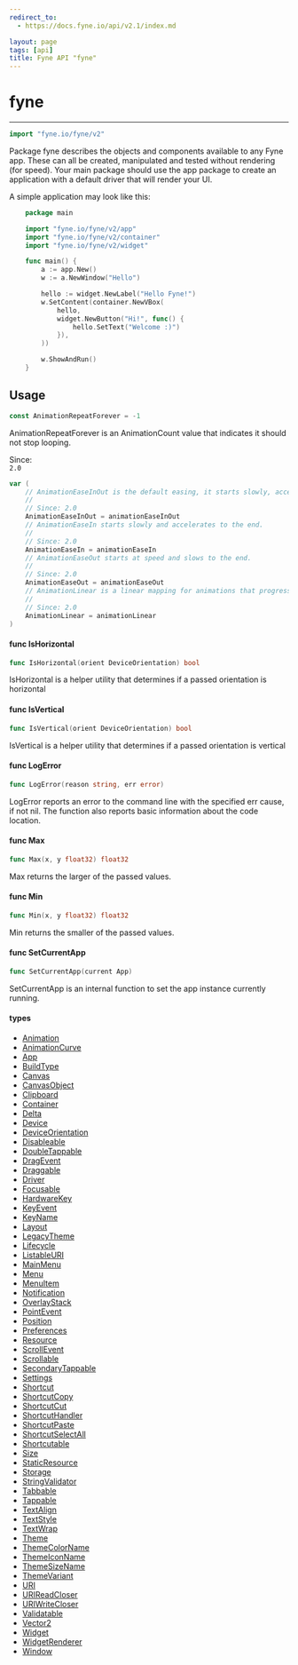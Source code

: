 ```yaml
---
redirect_to:
  - https://docs.fyne.io/api/v2.1/index.md

layout: page
tags: [api]
title: Fyne API "fyne"
---
```



# fyne
---
```go
import "fyne.io/fyne/v2"
```

Package fyne describes the objects and components available to any Fyne app. These can all be created, manipulated and tested without rendering (for speed). Your main package should use the app package to create an application with a default driver that will render your UI.

A simple application may look like this:

```go
    package main

    import "fyne.io/fyne/v2/app"
    import "fyne.io/fyne/v2/container"
    import "fyne.io/fyne/v2/widget"

    func main() {
    	a := app.New()
    	w := a.NewWindow("Hello")

    	hello := widget.NewLabel("Hello Fyne!")
    	w.SetContent(container.NewVBox(
    		hello,
    		widget.NewButton("Hi!", func() {
    			hello.SetText("Welcome :)")
    		}),
    	))

    	w.ShowAndRun()
    }
```

## Usage

```go
const AnimationRepeatForever = -1
```
AnimationRepeatForever is an AnimationCount value that indicates it should not stop looping.


<div class="since">Since: <code>
2.0</code></div>

```go
var (
	// AnimationEaseInOut is the default easing, it starts slowly, accelerates to the middle and slows to the end.
	//
	// Since: 2.0
	AnimationEaseInOut = animationEaseInOut
	// AnimationEaseIn starts slowly and accelerates to the end.
	//
	// Since: 2.0
	AnimationEaseIn = animationEaseIn
	// AnimationEaseOut starts at speed and slows to the end.
	//
	// Since: 2.0
	AnimationEaseOut = animationEaseOut
	// AnimationLinear is a linear mapping for animations that progress uniformly through their duration.
	//
	// Since: 2.0
	AnimationLinear = animationLinear
)
```

#### func  IsHorizontal

```go
func IsHorizontal(orient DeviceOrientation) bool
```
IsHorizontal is a helper utility that determines if a passed orientation is horizontal

#### func  IsVertical

```go
func IsVertical(orient DeviceOrientation) bool
```
IsVertical is a helper utility that determines if a passed orientation is vertical

#### func  LogError

```go
func LogError(reason string, err error)
```
LogError reports an error to the command line with the specified err cause, if not nil. The function also reports basic information about the code location.

#### func  Max

```go
func Max(x, y float32) float32
```
Max returns the larger of the passed values.

#### func  Min

```go
func Min(x, y float32) float32
```
Min returns the smaller of the passed values.

#### func  SetCurrentApp

```go
func SetCurrentApp(current App)
```
SetCurrentApp is an internal function to set the app instance currently running.

#### types

 * [Animation](animation.html)
 * [AnimationCurve](animationcurve.html)
 * [App](app.html)
 * [BuildType](buildtype.html)
 * [Canvas](canvas.html)
 * [CanvasObject](canvasobject.html)
 * [Clipboard](clipboard.html)
 * [Container](container.html)
 * [Delta](delta.html)
 * [Device](device.html)
 * [DeviceOrientation](deviceorientation.html)
 * [Disableable](disableable.html)
 * [DoubleTappable](doubletappable.html)
 * [DragEvent](dragevent.html)
 * [Draggable](draggable.html)
 * [Driver](driver.html)
 * [Focusable](focusable.html)
 * [HardwareKey](hardwarekey.html)
 * [KeyEvent](keyevent.html)
 * [KeyName](keyname.html)
 * [Layout](layout.html)
 * [LegacyTheme](legacytheme.html)
 * [Lifecycle](lifecycle.html)
 * [ListableURI](listableuri.html)
 * [MainMenu](mainmenu.html)
 * [Menu](menu.html)
 * [MenuItem](menuitem.html)
 * [Notification](notification.html)
 * [OverlayStack](overlaystack.html)
 * [PointEvent](pointevent.html)
 * [Position](position.html)
 * [Preferences](preferences.html)
 * [Resource](resource.html)
 * [ScrollEvent](scrollevent.html)
 * [Scrollable](scrollable.html)
 * [SecondaryTappable](secondarytappable.html)
 * [Settings](settings.html)
 * [Shortcut](shortcut.html)
 * [ShortcutCopy](shortcutcopy.html)
 * [ShortcutCut](shortcutcut.html)
 * [ShortcutHandler](shortcuthandler.html)
 * [ShortcutPaste](shortcutpaste.html)
 * [ShortcutSelectAll](shortcutselectall.html)
 * [Shortcutable](shortcutable.html)
 * [Size](size.html)
 * [StaticResource](staticresource.html)
 * [Storage](storage.html)
 * [StringValidator](stringvalidator.html)
 * [Tabbable](tabbable.html)
 * [Tappable](tappable.html)
 * [TextAlign](textalign.html)
 * [TextStyle](textstyle.html)
 * [TextWrap](textwrap.html)
 * [Theme](theme.html)
 * [ThemeColorName](themecolorname.html)
 * [ThemeIconName](themeiconname.html)
 * [ThemeSizeName](themesizename.html)
 * [ThemeVariant](themevariant.html)
 * [URI](uri.html)
 * [URIReadCloser](urireadcloser.html)
 * [URIWriteCloser](uriwritecloser.html)
 * [Validatable](validatable.html)
 * [Vector2](vector2.html)
 * [Widget](widget.html)
 * [WidgetRenderer](widgetrenderer.html)
 * [Window](window.html)
